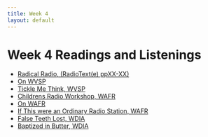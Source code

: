 ```yaml
---
title: Week 4
layout: default
---
```


# Week 4 Readings and Listenings

- [Radical Radio, (RadioText(e) ppXX-XX)]()
- [On WVSP]()
- [Tickle Me Think, WVSP]()
- [Childrens Radio Workshop, WAFR]()
- [On WAFR]()
- [If This were an Ordinary Radio Station, WAFR]()
- [False Teeth Lost, WDIA]()
- [Baptized in Butter, WDIA]()

